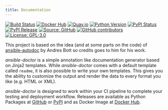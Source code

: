```yaml
---
title: Documentation
---
```


[![Build Status](https://img.shields.io/drone/build/thegeeklab/ansible-doctor?logo=drone)](https://cloud.drone.io/thegeeklab/ansible-doctor)
[![Docker Hub](https://img.shields.io/badge/dockerhub-latest-blue.svg?logo=docker&logoColor=white)](https://hub.docker.com/r/thegeeklab/ansible-doctor)
[![Quay.io](https://img.shields.io/badge/quay-latest-blue.svg?logo=docker&logoColor=white)](https://quay.io/repository/thegeeklab/ansible-doctor)
[![Python Version](https://img.shields.io/pypi/pyversions/ansible-doctor.svg)](https://pypi.org/project/ansible-doctor/)
[![PyPI Status](https://img.shields.io/pypi/status/ansible-doctor.svg)](https://pypi.org/project/ansible-doctor/)
[![PyPI Release](https://img.shields.io/pypi/v/ansible-doctor.svg)](https://pypi.org/project/ansible-doctor/)
[![Source: GitHub](https://img.shields.io/badge/source-github-blue.svg?logo=github&logoColor=white)](https://github.com/thegeeklab/ansible-doctor)
[![GitHub contributors](https://img.shields.io/github/contributors/thegeeklab/ansible-doctor)](https://github.com/thegeeklab/ansible-doctor/graphs/contributors)
[![License: GPL-3.0](https://img.shields.io/github/license/thegeeklab/ansible-doctor)](https://github.com/thegeeklab/ansible-doctor/blob/master/LICENSE)

This project is based on the idea (and at some parts on the code) of [ansible-autodoc](https://github.com/AndresBott/ansible-autodoc) by Andres Bott so credits goes to him for his work.

_ansible-doctor_ is a simple annotation like documentation generator based on Jinja2 templates. While _ansible-doctor_ comes with a default template called `readme`, it is also possible to write your own templates. This gives you the ability to customize the output and render the data to every format you like (e.g. HTML or XML).

_ansible-doctor_ is designed to work within your CI pipeline to complete your testing and deployment workflow. Releases are available as Python Packages at [GitHub](https://github.com/thegeeklab/ansible-doctor/releases) or [PyPI](https://pypi.org/project/ansible-doctor/) and as Docker Image at [Docker Hub](https://hub.docker.com/r/thegeeklab/ansible-doctor).
